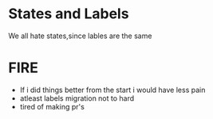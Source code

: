 # States and Labels

We all hate states,since lables are the same

# FIRE

- If i did things better from the start i would have less pain
- atleast labels migration not to hard
- tired of making pr's
